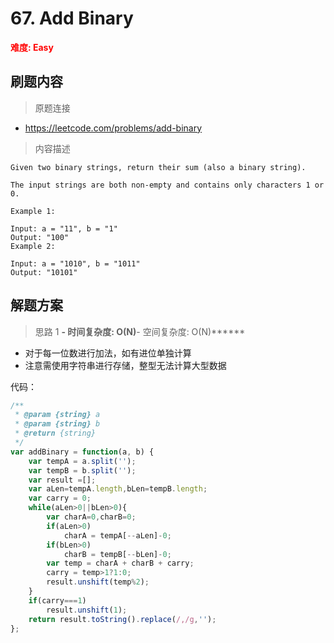 # 67. Add Binary

**<font color=red>难度: Easy</font>**

## 刷题内容

> 原题连接

* https://leetcode.com/problems/add-binary

> 内容描述

```
Given two binary strings, return their sum (also a binary string).

The input strings are both non-empty and contains only characters 1 or 0.

Example 1:

Input: a = "11", b = "1"
Output: "100"
Example 2:

Input: a = "1010", b = "1011"
Output: "10101"
```

## 解题方案

> 思路 1
******- 时间复杂度: O(N)******- 空间复杂度: O(N)******

* 对于每一位数进行加法，如有进位单独计算
* 注意需使用字符串进行存储，整型无法计算大型数据

代码：

```javascript
/**
 * @param {string} a
 * @param {string} b
 * @return {string}
 */
var addBinary = function(a, b) {
    var tempA = a.split('');
    var tempB = b.split('');
    var result =[];
    var aLen=tempA.length,bLen=tempB.length;
    var carry = 0;
    while(aLen>0||bLen>0){
        var charA=0,charB=0;
        if(aLen>0)
            charA = tempA[--aLen]-0;
        if(bLen>0)
            charB = tempB[--bLen]-0;
        var temp = charA + charB + carry;
        carry = temp>1?1:0;
        result.unshift(temp%2);
    }
    if(carry===1)
        result.unshift(1);
    return result.toString().replace(/,/g,'');
};
```

